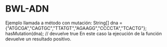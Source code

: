 # BWL-ADN

Ejemplo llamada a método con mutación:
String[] dna = {"ATGCGA","CAGTGC","TTATGT","AGAAGG","CCCCTA","TCACTG"};\
hasMutation(dna); // devuelve true
En este caso la ejecución de la función devuelve un resultado positivo. 
